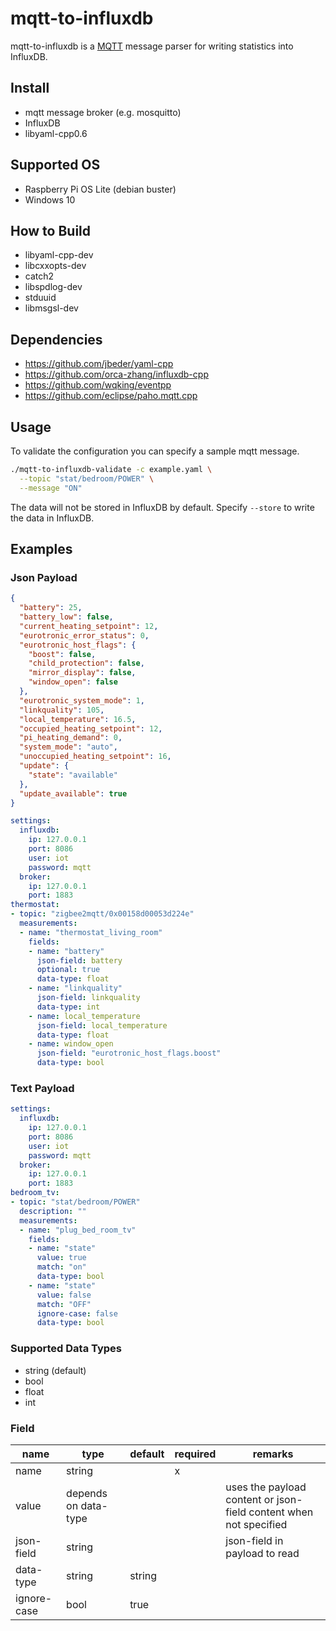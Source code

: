 # mqtt-to-influxdb

mqtt-to-influxdb is a [MQTT](https://en.wikipedia.org/wiki/MQTT) message parser for writing statistics into InfluxDB.

## Install

- mqtt message broker (e.g. mosquitto)
- InfluxDB
- libyaml-cpp0.6

## Supported OS

- Raspberry Pi OS Lite (debian buster)
- Windows 10

## How to Build

- libyaml-cpp-dev
- libcxxopts-dev
- catch2
- libspdlog-dev
- stduuid
- libmsgsl-dev

## Dependencies

- https://github.com/jbeder/yaml-cpp
- https://github.com/orca-zhang/influxdb-cpp
- https://github.com/wqking/eventpp
- https://github.com/eclipse/paho.mqtt.cpp

## Usage

To validate the configuration you can specify a sample mqtt message.

```bash
./mqtt-to-influxdb-validate -c example.yaml \
  --topic "stat/bedroom/POWER" \
  --message "ON"
```

The data will not be stored in InfluxDB by default. Specify ```--store``` to write the data in InfluxDB.

## Examples
### Json Payload

```json
{
  "battery": 25,
  "battery_low": false,
  "current_heating_setpoint": 12,
  "eurotronic_error_status": 0,
  "eurotronic_host_flags": {
    "boost": false,
    "child_protection": false,
    "mirror_display": false,
    "window_open": false
  },
  "eurotronic_system_mode": 1,
  "linkquality": 105,
  "local_temperature": 16.5,
  "occupied_heating_setpoint": 12,
  "pi_heating_demand": 0,
  "system_mode": "auto",
  "unoccupied_heating_setpoint": 16,
  "update": {
    "state": "available"
  },
  "update_available": true
}
```

```yaml
settings:
  influxdb:
    ip: 127.0.0.1
    port: 8086
    user: iot
    password: mqtt
  broker:
    ip: 127.0.0.1
    port: 1883
thermostat:
- topic: "zigbee2mqtt/0x00158d00053d224e"
  measurements:
  - name: "thermostat_living_room"
    fields:
    - name: "battery"
      json-field: battery
      optional: true
      data-type: float
    - name: "linkquality"
      json-field: linkquality
      data-type: int
    - name: local_temperature
      json-field: local_temperature
      data-type: float
    - name: window_open
      json-field: "eurotronic_host_flags.boost"
      data-type: bool
```

### Text Payload

```yaml
settings:
  influxdb:
    ip: 127.0.0.1
    port: 8086
    user: iot
    password: mqtt
  broker:
    ip: 127.0.0.1
    port: 1883
bedroom_tv:
- topic: "stat/bedroom/POWER"
  description: ""
  measurements:
  - name: "plug_bed_room_tv"
    fields: 
    - name: "state"
      value: true
      match: "on"
      data-type: bool
    - name: "state"
      value: false
      match: "OFF"
      ignore-case: false
      data-type: bool
```

### Supported Data Types

 - string (default)
 - bool
 - float
 - int

### Field

|name|type|default|required|remarks|
|----|----|-------|--------|-------|
|name|string| |x| |
|value|depends on data-type| | |uses the payload content or json-field content when not specified|
|json-field|string| | |json-field in payload to read|
|data-type|string|string| | |
|ignore-case|bool|true| | |

